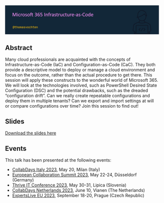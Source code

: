 ![Microsoft 365 Infrastructure-as-Code](m365-infrastructure-as-code.png)

## Abstract

Many cloud professionals are acquainted with the concepts of Infrastructure-as-Code (IaC) and Configuration-as-Code (CaC). They both provide a descriptive model to deploy or manage a cloud environment and focus on the outcome, rather than the actual procedure to get there. This session will apply these constructs to the wonderful world of Microsoft 365. We will look at the technologies involved, such as PowerShell Desired State Configuration (DSC) and the potential drawbacks, such as the dreaded “configuration drift”. Can we really create repeatable configurations and deploy them in multiple tenants? Can we export and import settings at will or compare configurations over time? Join this session to find out!

## Slides

[Download the slides here](m365-infrastructure-as-code.pdf)

## Events

This talk has been presented at the following events:

- [CollabDays Italy 2023](https://www.collabdays.org/2023-italy/), May 20, Milan (Italy)
- [European Collaboration Summit 2023](https://collabsummit.eu/), May 22-24, Düsseldorf (Germany)
- [Thrive IT Conference 2023](https://thriveconf.com/), May 30-31, Lipica (Slovenia)
- [CollabDays Netherlands 2023](https://www.collabdays.org/2023-nl/), June 10, Vianen (The Netherlands)
- [ExpertsLive EU 2023](https://www.expertslive.eu/), September 18-20, Prague (Czech Republic)
